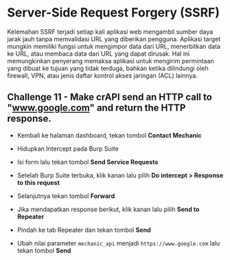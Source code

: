 # Server-Side Request Forgery (SSRF)
Kelemahan SSRF terjadi setiap kali aplikasi web mengambil sumber daya jarak jauh tanpa memvalidasi URL yang diberikan pengguna. Aplikasi target mungkin memiliki fungsi untuk mengimpor data dari URL, menerbitkan data ke URL, atau membaca data dari URL yang dapat dirusak. Hal ini memungkinkan penyerang memaksa aplikasi untuk mengirim permintaan yang dibuat ke tujuan yang tidak terduga, bahkan ketika dilindungi oleh firewall, VPN, atau jenis daftar kontrol akses jaringan (ACL) lainnya.

## Challenge 11 - Make crAPI send an HTTP call to "www.google.com" and return the HTTP response.
- Kembali ke halaman dashboard, tekan tombol **Contact Mechanic**

- Hidupkan Intercept pada Burp Suite

- Isi form lalu tekan tombol **Send Service Requests**

- Setelah Burp Suite terbuka, klik kanan lalu pilih **Do intercept > Response to this request**

- Selanjutnya tekan tombol **Forward**

- Jika mendapatkan response berikut, klik kanan lalu pilih **Send to Repeater**

- Pindah ke tab Repeater dan tekan tombol **Send**

- Ubah nilai parameter `mechanic_api` menjadi `https://www.google.com` lalu tekan tombol **Send**